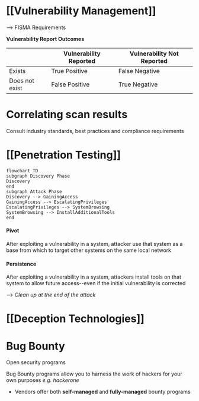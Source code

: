 # [[Vulnerability Management]]

--> FISMA Requirements

**Vulnerability Report Outcomes**


|                | Vulnerability Reported | Vulnerability Not Reported |
| -------------- | ---------------------- | -------------------------- |
| Exists         | True Positive          | False Negative             |
| Does not exist | False Positive         | True Negative              |

# Correlating scan results

Consult industry standards, best practices and compliance requirements

# [[Penetration Testing]]

```mermaid
flowchart TD
subgraph Discovery Phase
Discovery
end
subgraph Attack Phase
Discovery --> GainingAccess
GainingAccess --> EscalatingPrivileges
EscalatingPrivileges --> SystemBrowsing
SystemBrowsing --> InstallAdditionalTools
end
```
#### Pivot
After exploiting a vulnerability in a system, attacker use that system as a base from which to target other systems on the same local network

#### Persistence
After exploiting a vulnerability in a system, attackers install tools on that system to allow future access--even if the initial vulnerability is corrected

--> *Clean up at the end of the attack*

# [[Deception Technologies]]


# Bug Bounty
Open security programs

Bug Bounty programs allow you to harness the work of hackers for your own purposes
*e.g. hackerone*

- Vendors offer both **self-managed** and **fully-managed** bounty programs